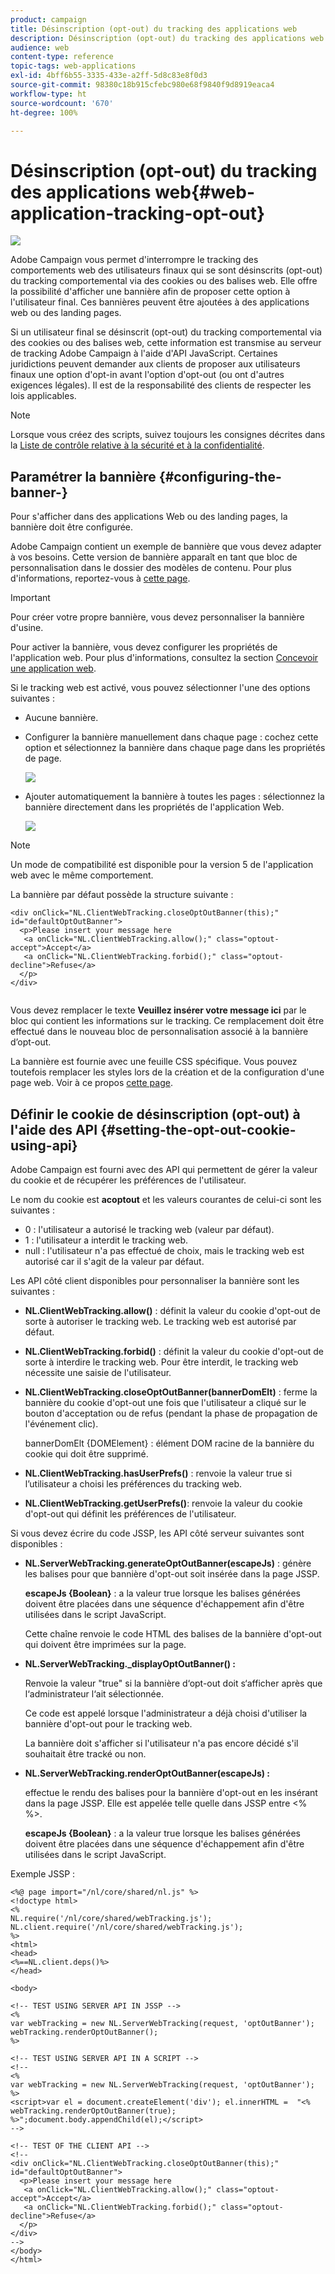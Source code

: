 ```yaml
---
product: campaign
title: Désinscription (opt-out) du tracking des applications web
description: Désinscription (opt-out) du tracking des applications web
audience: web
content-type: reference
topic-tags: web-applications
exl-id: 4bff6b55-3335-433e-a2ff-5d8c83e8f0d3
source-git-commit: 98380c18b915cfebc980e68f9840f9d8919eaca4
workflow-type: ht
source-wordcount: '670'
ht-degree: 100%

---
```


# Désinscription (opt-out) du tracking des applications web{#web-application-tracking-opt-out}

![](../../assets/common.svg)

Adobe Campaign vous permet d&#39;interrompre le tracking des comportements web des utilisateurs finaux qui se sont désinscrits (opt-out) du tracking comportemental via des cookies ou des balises web. Elle offre la possibilité d&#39;afficher une bannière afin de proposer cette option à l&#39;utilisateur final. Ces bannières peuvent être ajoutées à des applications web ou des landing pages.

Si un utilisateur final se désinscrit (opt-out) du tracking comportemental via des cookies ou des balises web, cette information est transmise au serveur de tracking Adobe Campaign à l&#39;aide d&#39;API JavaScript. Certaines juridictions peuvent demander aux clients de proposer aux utilisateurs finaux une option d&#39;opt-in avant l&#39;option d&#39;opt-out (ou ont d&#39;autres exigences légales). Il est de la responsabilité des clients de respecter les lois applicables.

>[!NOTE]
>
>Lorsque vous créez des scripts, suivez toujours les consignes décrites dans la [Liste de contrôle relative à la sécurité et à la confidentialité](https://helpx.adobe.com/fr/campaign/kb/acc-security.html#dev).

## Paramétrer la bannière {#configuring-the-banner-}

Pour s&#39;afficher dans des applications Web ou des landing pages, la bannière doit être configurée.

Adobe Campaign contient un exemple de bannière que vous devez adapter à vos besoins. Cette version de bannière apparaît en tant que bloc de personnalisation dans le dossier des modèles de contenu. Pour plus d&#39;informations, reportez-vous à [cette page](../../delivery/using/personalization-blocks.md).

>[!IMPORTANT]
>
>Pour créer votre propre bannière, vous devez personnaliser la bannière d&#39;usine.

Pour activer la bannière, vous devez configurer les propriétés de l&#39;application web. Pour plus d&#39;informations, consultez la section [Concevoir une application web](designing-a-web-application.md).

Si le tracking web est activé, vous pouvez sélectionner l&#39;une des options suivantes :

* Aucune bannière.
* Configurer la bannière manuellement dans chaque page : cochez cette option et sélectionnez la bannière dans chaque page dans les propriétés de page.

   ![](assets/pageproperties.png)

* Ajouter automatiquement la bannière à toutes les pages : sélectionnez la bannière directement dans les propriétés de l&#39;application Web.

   ![](assets/optoutconfig.png)

>[!NOTE]
>
>Un mode de compatibilité est disponible pour la version 5 de l&#39;application web avec le même comportement.

La bannière par défaut possède la structure suivante :

```
<div onClick="NL.ClientWebTracking.closeOptOutBanner(this);" id="defaultOptOutBanner">
  <p>Please insert your message here
   <a onClick="NL.ClientWebTracking.allow();" class="optout-accept">Accept</a>
   <a onClick="NL.ClientWebTracking.forbid();" class="optout-decline">Refuse</a>
  </p>
</div>
      
```

Vous devez remplacer le texte **Veuillez insérer votre message ici** par le bloc qui contient les informations sur le tracking. Ce remplacement doit être effectué dans le nouveau bloc de personnalisation associé à la bannière d’opt-out.

La bannière est fournie avec une feuille CSS spécifique. Vous pouvez toutefois remplacer les styles lors de la création et de la configuration d&#39;une page web. Voir à ce propos [cette page](content-editor-interface.md).

## Définir le cookie de désinscription (opt-out) à l&#39;aide des API {#setting-the-opt-out-cookie-using-api}

Adobe Campaign est fourni avec des API qui permettent de gérer la valeur du cookie et de récupérer les préférences de l&#39;utilisateur.

Le nom du cookie est **acoptout** et les valeurs courantes de celui-ci sont les suivantes :

* 0 : l&#39;utilisateur a autorisé le tracking web (valeur par défaut).
* 1 : l&#39;utilisateur a interdit le tracking web.
* null : l&#39;utilisateur n&#39;a pas effectué de choix, mais le tracking web est autorisé car il s&#39;agit de la valeur par défaut.

Les API côté client disponibles pour personnaliser la bannière sont les suivantes :

* **NL.ClientWebTracking.allow()** : définit la valeur du cookie d&#39;opt-out de sorte à autoriser le tracking web. Le tracking web est autorisé par défaut.
* **NL.ClientWebTracking.forbid()** : définit la valeur du cookie d&#39;opt-out de sorte à interdire le tracking web. Pour être interdit, le tracking web nécessite une saisie de l&#39;utilisateur.
* **NL.ClientWebTracking.closeOptOutBanner(bannerDomElt)** : ferme la bannière du cookie d&#39;opt-out une fois que l&#39;utilisateur a cliqué sur le bouton d&#39;acceptation ou de refus (pendant la phase de propagation de l&#39;événement clic).

   bannerDomElt {DOMElement} : élément DOM racine de la bannière du cookie qui doit être supprimé.

* **NL.ClientWebTracking.hasUserPrefs()** : renvoie la valeur true si l’utilisateur a choisi les préférences du tracking web.
* **NL.ClientWebTracking.getUserPrefs()**: renvoie la valeur du cookie d&#39;opt-out qui définit les préférences de l&#39;utilisateur.

Si vous devez écrire du code JSSP, les API côté serveur suivantes sont disponibles :

* **NL.ServerWebTracking.generateOptOutBanner(escapeJs)** : génère les balises pour que bannière d&#39;opt-out soit insérée dans la page JSSP.

   **escapeJs {Boolean}** : a la valeur true lorsque les balises générées doivent être placées dans une séquence d&#39;échappement afin d&#39;être utilisées dans le script JavaScript.

   Cette chaîne renvoie le code HTML des balises de la bannière d&#39;opt-out qui doivent être imprimées sur la page.

* **NL.ServerWebTracking._displayOptOutBanner() :**

   Renvoie la valeur &quot;true&quot; si la bannière d‘opt-out doit s‘afficher après que l‘administrateur l‘ait sélectionnée.

   Ce code est appelé lorsque l&#39;administrateur a déjà choisi d&#39;utiliser la bannière d&#39;opt-out pour le tracking web.

   La bannière doit s&#39;afficher si l&#39;utilisateur n&#39;a pas encore décidé s&#39;il souhaitait être tracké ou non.

* **NL.ServerWebTracking.renderOptOutBanner(escapeJs) :**

   effectue le rendu des balises pour la bannière d&#39;opt-out en les insérant dans la page JSSP. Elle est appelée telle quelle dans JSSP entre &lt;% %>.

   **escapeJs {Boolean}** : a la valeur true lorsque les balises générées doivent être placées dans une séquence d&#39;échappement afin d&#39;être utilisées dans le script JavaScript.

Exemple JSSP :

```
<%@ page import="/nl/core/shared/nl.js" %>
<!doctype html>
<%
NL.require('/nl/core/shared/webTracking.js');
NL.client.require('/nl/core/shared/webTracking.js');
%>
<html>
<head>
<%==NL.client.deps()%>
</head>

<body>

<!-- TEST USING SERVER API IN JSSP -->
<% 
var webTracking = new NL.ServerWebTracking(request, 'optOutBanner');
webTracking.renderOptOutBanner();
%>

<!-- TEST USING SERVER API IN A SCRIPT -->
<!--
<% 
var webTracking = new NL.ServerWebTracking(request, 'optOutBanner');
%>
<script>var el = document.createElement('div'); el.innerHTML =  "<% webTracking.renderOptOutBanner(true); %>";document.body.appendChild(el);</script>
-->

<!-- TEST OF THE CLIENT API -->
<!--
<div onClick="NL.ClientWebTracking.closeOptOutBanner(this);" id="defaultOptOutBanner">
  <p>Please insert your message here
   <a onClick="NL.ClientWebTracking.allow();" class="optout-accept">Accept</a>
   <a onClick="NL.ClientWebTracking.forbid();" class="optout-decline">Refuse</a>
  </p>
</div>
-->
</body>
</html>
```
